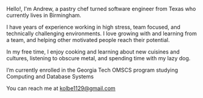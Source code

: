 Hello!, I'm Andrew, a pastry chef turned software engineer from Texas who currently lives in Birmingham.

I have years of experience working in high stress, team focused, and technically challenging environments. I love growing with and learning from a team, and helping other motivated people reach their potential.

In my free time, I enjoy cooking and learning about new cuisines and cultures, listening to obscure metal, and spending time with my lazy dog.

I’m currently enrolled in the Georgia Tech OMSCS program studying Computing and Database Systems

You can reach me at kolbe1129@gmail.com


<!---
andkolbe/andkolbe is a ✨ special ✨ repository because its `README.md` (this file) appears on your GitHub profile.
You can click the Preview link to take a look at your changes.
--->
